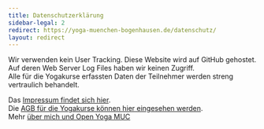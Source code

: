 ```yaml
---
title: Datenschutzerklärung
sidebar-legal: 2
redirect: https://yoga-muenchen-bogenhausen.de/datenschutz/
layout: redirect
---
```


Wir verwenden kein User Tracking. Diese Website wird auf GitHub gehostet. Auf deren Web Server Log Files haben wir keinen Zugriff.  
Alle für die Yogakurse erfassten Daten der Teilnehmer werden streng vertraulich behandelt.

Das [Impressum findet sich hier][1].  
Die [AGB für die Yogakurse können hier eingesehen werden][2].  
Mehr [über mich und Open Yoga MUC][3]

[1]: /impressum
[2]: /agb
[3]: /about
